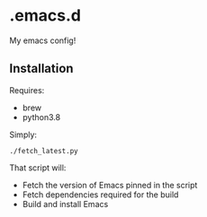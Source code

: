 # .emacs.d

My emacs config!

## Installation

Requires:

* brew
* python3.8

Simply:

```
./fetch_latest.py
```

That script will:

- Fetch the version of Emacs pinned in the script
- Fetch dependencies required for the build
- Build and install Emacs
